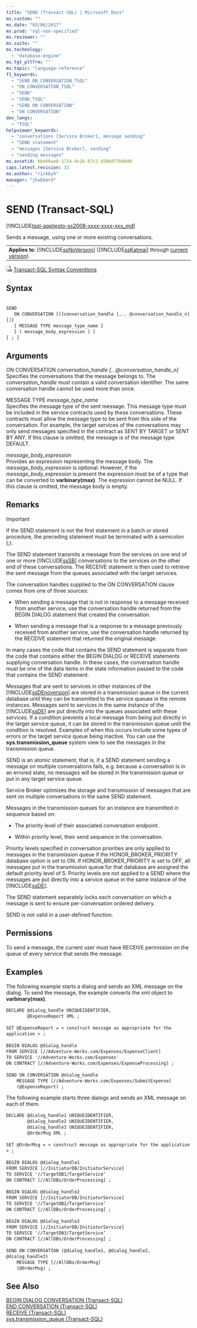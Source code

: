 ```yaml
---
title: "SEND (Transact-SQL) | Microsoft Docs"
ms.custom: ""
ms.date: "03/06/2017"
ms.prod: "sql-non-specified"
ms.reviewer: ""
ms.suite: ""
ms.technology: 
  - "database-engine"
ms.tgt_pltfrm: ""
ms.topic: "language-reference"
f1_keywords: 
  - "SEND_ON_CONVERSATION_TSQL"
  - "ON_CONVERSATION_TSQL"
  - "SEND"
  - "SEND_TSQL"
  - "SEND ON CONVERSATION"
  - "ON CONVERSATION"
dev_langs: 
  - "TSQL"
helpviewer_keywords: 
  - "conversations [Service Broker], message sending"
  - "SEND statement"
  - "messages [Service Broker], sending"
  - "sending messages"
ms.assetid: b6e66aeb-1714-4c2b-b7c2-d386d77b0d46
caps.latest.revision: 32
ms.author: "rickbyh"
manager: "jhubbard"
---
```

# SEND (Transact-SQL)
[!INCLUDE[tsql-appliesto-ss2008-xxxx-xxxx-xxx_md](../../database-engine/configure/windows/includes/tsql-appliesto-ss2008-xxxx-xxxx-xxx-md.md)]

  Sends a message, using one or more existing conversations.  
  
||  
|-|  
|**Applies to**: [!INCLUDE[ssNoVersion](../../advanced-analytics/r-services/includes/ssnoversion-md.md)] ([!INCLUDE[ssKatmai](../../analysis-services/data-mining/includes/sskatmai-md.md)] through [current version](http://go.microsoft.com/fwlink/p/?LinkId=299658)).|  
  
 ![Topic link icon](../../database-engine/configure/windows/media/topic-link.gif "Topic link icon") [Transact-SQL Syntax Conventions](../Topic/Transact-SQL%20Syntax%20Conventions%20\(Transact-SQL\).md)  
  
## Syntax  
  
```  
  
SEND  
   ON CONVERSATION [(]conversation_handle [,.. @conversation_handle_n][)]  
   [ MESSAGE TYPE message_type_name ]  
   [ ( message_body_expression ) ]  
[ ; ]  
```  
  
## Arguments  
 ON CONVERSATION *conversation_handle [.. @conversation_handle_n]*  
 Specifies the conversations that the message belongs to. The *conversation_handle* must contain a valid conversation identifier. The same conversation handle cannot be used more than once.  
  
 MESSAGE TYPE *message_type_name*  
 Specifies the message type of the sent message. This message type must be included in the service contracts used by these conversations. These contracts must allow the message type to be sent from this side of the conversation. For example, the target services of the conversations may only send messages specified in the contract as SENT BY TARGET or SENT BY ANY. If this clause is omitted, the message is of the message type DEFAULT.  
  
 *message_body_expression*  
 Provides an expression representing the message body. The *message_body_expression* is optional. However, if the *message_body_expression* is present the expression must be of a type that can be converted to **varbinary(max)**. The expression cannot be NULL. If this clause is omitted, the message body is empty.  
  
## Remarks  
  
> [!IMPORTANT]  
>  If the SEND statement is not the first statement in a batch or stored procedure, the preceding statement must be terminated with a semicolon (;).  
  
 The SEND statement transmits a message from the services on one end of one or more [!INCLUDE[ssSB](../../database-engine/configure/windows/includes/sssb-md.md)] conversations to the services on the other end of these conversations. The RECEIVE statement is then used to retrieve the sent message from the queues associated with the target services.  
  
 The conversation handles supplied to the ON CONVERSATION clause comes from one of three sources:  
  
-   When sending a message that is not in response to a message received from another service, use the conversation handle returned from the BEGIN DIALOG statement that created the conversation.  
  
-   When sending a message that is a response to a message previously received from another service, use the conversation handle returned by the RECEIVE statement that returned the original message.  
  
 In many cases the code that contains the SEND statement is separate from the code that contains either the BEGIN DIALOG or RECEIVE statements supplying conversation handle. In these cases, the conversation handle must be one of the data items in the state information passed to the code that contains the SEND statement.  
  
 Messages that are sent to services in other instances of the [!INCLUDE[ssDEnoversion](../../analysis-services/instances/install/windows/includes/ssdenoversion-md.md)] are stored in a transmission queue in the current database until they can be transmitted to the service queues in the remote instances. Messages sent to services in the same instance of the [!INCLUDE[ssDE](../../analysis-services/instances/install/windows/includes/ssde-md.md)] are put directly into the queues associated with these services. If a condition prevents a local message from being put directly in the target service queue, it can be stored in the transmission queue until the condition is resolved. Examples of when this occurs include some types of errors or the target service queue being inactive. You can use the **sys.transmission_queue** system view to see the messages in the transmission queue.  
  
 SEND is an atomic statement, that is, if a SEND statement sending a message on multiple conversations fails, e.g. because a conversation is in an errored state, no messages will be stored in the transmission queue or put in any target service queue.  
  
 Service Broker optimizes the storage and transmission of messages that are sent on multiple conversations in the same SEND statement.  
  
 Messages in the transmission queues for an instance are transmitted in sequence based on:  
  
-   The priority level of their associated conversation endpoint.  
  
-   Within priority level, their send sequence in the conversation.  
  
 Priority levels specified in conversation priorities are only applied to messages in the transmission queue if the HONOR_BROKER_PRIORITY database option is set to ON. If HONOR_BROKER_PRIORITY is set to OFF, all messages put in the transmission queue for that database are assigned the default priority level of 5. Priority levels are not applied to a SEND where the messages are put directly into a service queue in the same instance of the [!INCLUDE[ssDE](../../analysis-services/instances/install/windows/includes/ssde-md.md)].  
  
 The SEND statement separately locks each conversation on which a message is sent to ensure per-conversation ordered delivery.  
  
 SEND is not valid in a user-defined function.  
  
## Permissions  
 To send a message, the current user must have RECEIVE permission on the queue of every service that sends the message.  
  
## Examples  
 The following example starts a dialog and sends an XML message on the dialog. To send the message, the example converts the xml object to **varbinary(max)**.  
  
```  
DECLARE @dialog_handle UNIQUEIDENTIFIER,  
        @ExpenseReport XML ;  
  
SET @ExpenseReport = < construct message as appropriate for the application > ;  
  
BEGIN DIALOG @dialog_handle  
FROM SERVICE [//Adventure-Works.com/Expenses/ExpenseClient]  
TO SERVICE '//Adventure-Works.com/Expenses'  
ON CONTRACT [//Adventure-Works.com/Expenses/ExpenseProcessing] ;  
  
SEND ON CONVERSATION @dialog_handle  
    MESSAGE TYPE [//Adventure-Works.com/Expenses/SubmitExpense]  
    (@ExpenseReport) ;  
```  
  
 The following example starts three dialogs and sends an XML message on each of them.  
  
```  
DECLARE @dialog_handle1 UNIQUEIDENTIFIER,  
        @dialog_handle2 UNIQUEIDENTIFIER,  
        @dialog_handle3 UNIQUEIDENTIFIER,  
        @OrderMsg XML ;  
  
SET @OrderMsg = < construct message as appropriate for the application > ;  
  
BEGIN DIALOG @dialog_handle1  
FROM SERVICE [//InitiatorDB/InitiatorService]  
TO SERVICE '//TargetDB1/TargetService’  
ON CONTRACT [//AllDBs/OrderProcessing] ;  
  
BEGIN DIALOG @dialog_handle2  
FROM SERVICE [//InitiatorDB/InitiatorService]  
TO SERVICE '//TargetDB2/TargetService’  
ON CONTRACT [//AllDBs/OrderProcessing] ;  
  
BEGIN DIALOG @dialog_handle3  
FROM SERVICE [//InitiatorDB/InitiatorService]  
TO SERVICE '//TargetDB3/TargetService’  
ON CONTRACT [//AllDBs/OrderProcessing] ;  
  
SEND ON CONVERSATION (@dialog_handle1, @dialog_handle2, @dialog_handle3)  
    MESSAGE TYPE [//AllDBs/OrderMsg]  
    (@OrderMsg) ;  
```  
  
## See Also  
 [BEGIN DIALOG CONVERSATION &#40;Transact-SQL&#41;](../../t-sql/statements/begin-dialog-conversation-transact-sql.md)   
 [END CONVERSATION &#40;Transact-SQL&#41;](../../t-sql/statements/end-conversation-transact-sql.md)   
 [RECEIVE &#40;Transact-SQL&#41;](../../t-sql/statements/receive-transact-sql.md)   
 [sys.transmission_queue &#40;Transact-SQL&#41;](../../relational-databases/system-catalog-views/sys.transmission-queue-transact-sql.md)  
  
  